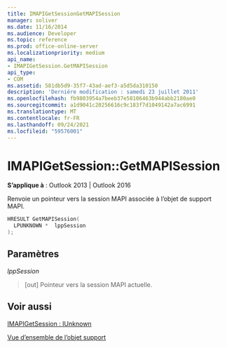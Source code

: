 ```yaml
---
title: IMAPIGetSessionGetMAPISession
manager: soliver
ms.date: 11/16/2014
ms.audience: Developer
ms.topic: reference
ms.prod: office-online-server
ms.localizationpriority: medium
api_name:
- IMAPIGetSession.GetMAPISession
api_type:
- COM
ms.assetid: 581db5d9-35f7-43ad-aef3-a5d5da310150
description: 'Derniére modification : samedi 23 juillet 2011'
ms.openlocfilehash: fb9803954a7beeb37e58106463b944abb2180ae0
ms.sourcegitcommit: a1d9041c20256616c9c183f7d1049142a7ac6991
ms.translationtype: MT
ms.contentlocale: fr-FR
ms.lasthandoff: 09/24/2021
ms.locfileid: "59576001"
---
```

# <a name="imapigetsessiongetmapisession"></a>IMAPIGetSession::GetMAPISession

  
  
**S’applique à** : Outlook 2013 | Outlook 2016 
  
Renvoie un pointeur vers la session MAPI associée à l’objet de support MAPI.
  
```cpp
HRESULT GetMAPISession(
  LPUNKNOWN *  lppSession
);
```

## <a name="parameters"></a>Paramètres

 _lppSession_
  
> [out] Pointeur vers la session MAPI actuelle.
    
## <a name="see-also"></a>Voir aussi



[IMAPIGetSession : IUnknown](imapigetsessioniunknown.md)


[Vue d’ensemble de l’objet support](support-object-overview.md)

